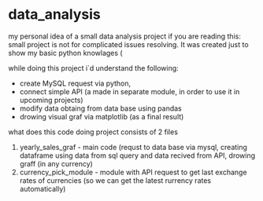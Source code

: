 # data_analysis
my personal idea of a small data analysis project 
if you are reading this: small project is not for complicated issues resolving. It was created just to show my basic python knowlages (

while doing this project i`d understand the following: 
-  create MySQL request via python, 
-  connect simple API (a made in separate module, in order to use it in upcoming projects)
-  modify data obtaing from data base using pandas
-  drowing visual graf via matplotlib (as a final result)

what does this code doing
project consists of 2 files
1. yearly_sales_graf - main code (requst to data base via mysql, creating dataframe using data from sql query and data recived from API, drowing graff (in any currency)
2. currency_pick_module - module with API request to get last exchange rates of currencies (so we can get the latest rurrency rates automatically) 

